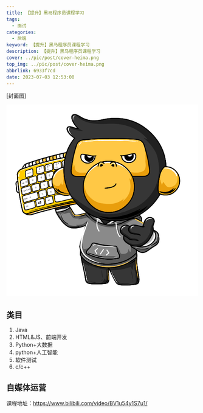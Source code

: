 ```yaml
---
title: 【提升】黑马程序员课程学习
tags:
  - 面试
categories:
  - 后端
keyword: 【提升】黑马程序员课程学习
description: 【提升】黑马程序员课程学习
cover: ../pic/post/cover-heima.png
top_img: ../pic/post/cover-heima.png
abbrlink: 6933f7cd
date: 2023-07-03 12:53:00
---
```


[封面图]

![封面图](../pic/post/cover-heima.png)

## 类目

1. Java
2. HTML&JS、前端开发  
3. Python+大数据
4. python+人工智能
5. 软件测试
6. c/c++

## 自媒体运营

课程地址：https://www.bilibili.com/video/BV1u54y1S7u1/

